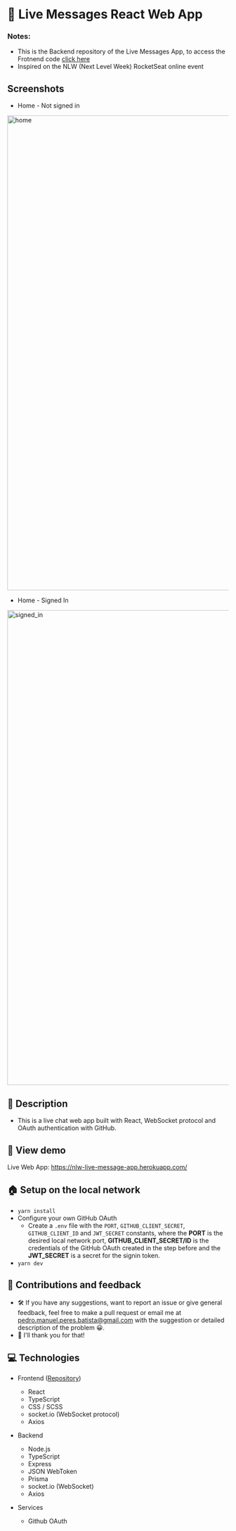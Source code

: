 # 🚀 Live Messages React Web App

### Notes:
- This is the Backend repository of the Live Messages App, to access the Frotnend code [click here](https://github.com/pedro742k2/Live-Messages-WebApp)
- Inspired on the NLW (Next Level Week) RocketSeat online event

## Screenshots

  - Home - Not signed in
  <img width="1080" alt="home" src="https://user-images.githubusercontent.com/54741310/141704177-b0ef760c-5eb0-4a24-85d9-5113e3fb4f05.png">

  - Home - Signed In
  <img width="1080" alt="signed_in" src="https://user-images.githubusercontent.com/54741310/141704186-1fa00c4e-953d-4077-be23-093649f587dd.png">

## 📜 Description

- This is a live chat web app built with React, WebSocket protocol and OAuth authentication with GitHub.

## 📡 View demo

  Live Web App: https://nlw-live-message-app.herokuapp.com/
  
## 🏠 Setup on the local network

  - `yarn install`
  - Configure your own GitHub OAuth
    - Create a `.env` file with the `PORT`, `GITHUB_CLIENT_SECRET`, `GITHUB_CLIENT_ID` and `JWT_SECRET` constants, where the **PORT** is the desired local network port, **GITHUB_CLIENT_SECRET/ID** is the credentials of the GitHub OAuth created in the step before and the **JWT_SECRET**  is a secret for the signin token.
  - `yarn dev`

## 🤝 Contributions and feedback

  - 🛠️ If you have any suggestions, want to report an issue or give general feedback, feel free to make a pull request or email me at pedro.manuel.peres.batista@gmail.com with the suggestion or detailed description of the problem 😀.
  - 🙌 I'll thank you for that!

## 💻 Technologies

- Frontend ([Repository](https://github.com/pedro742k2/nlw-node))
  - React
  - TypeScript
  - CSS / SCSS
  - socket.io (WebSocket protocol)
  - Axios

- Backend
  - Node.js
  - TypeScript
  - Express
  - JSON WebToken
  - Prisma
  - socket.io (WebSocket)
  - Axios

- Services
  - Github OAuth
